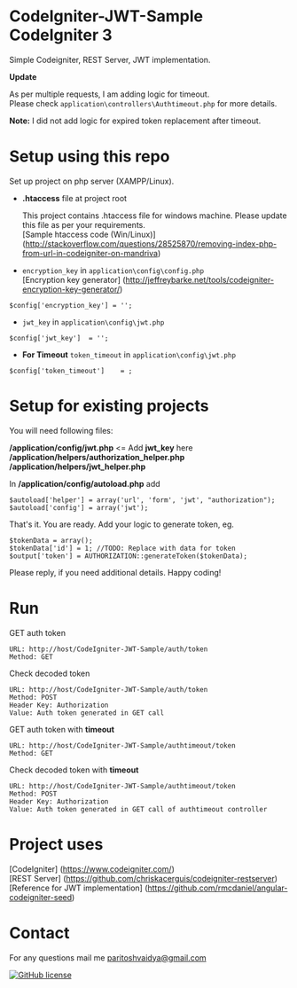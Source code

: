 # CodeIgniter-JWT-Sample CodeIgniter 3

Simple Codeigniter, REST Server, JWT implementation.

**Update**

As per multiple requests, I am adding logic for timeout.  
Please check ```application\controllers\Authtimeout.php``` for more details.

**Note:** I did not add logic for expired token replacement after timeout.


Setup using this repo
=====


Set up project on php server (XAMPP/Linux). 

* **.htaccess** file at project root

    This project contains .htaccess file for windows machine. Please update this file as per your requirements.  
[Sample htaccess code (Win/Linux)] (http://stackoverflow.com/questions/28525870/removing-index-php-from-url-in-codeigniter-on-mandriva)  
* `encryption_key` in `application\config\config.php`  
[Encryption key generator] (http://jeffreybarke.net/tools/codeigniter-encryption-key-generator/)  
```
$config['encryption_key'] = '';
```  

* `jwt_key` in `application\config\jwt.php`

```
$config['jwt_key']	= '';
```

* **For Timeout** `token_timeout` in `application\config\jwt.php`

```
$config['token_timeout']	= ;
```


Setup for existing projects
=====


You will need following files:

**/application/config/jwt.php** <= Add **jwt_key** here
**/application/helpers/authorization_helper.php
/application/helpers/jwt_helper.php**

In **/application/config/autoload.php** add 
```
$autoload['helper'] = array('url', 'form', 'jwt', "authorization");
$autoload['config'] = array('jwt');
```

That's it. You are ready. Add your logic to generate token, eg.

```
$tokenData = array();
$tokenData['id'] = 1; //TODO: Replace with data for token
$output['token'] = AUTHORIZATION::generateToken($tokenData);
```

Please reply, if you need additional details. Happy coding!


Run
=====

GET auth token

    URL: http://host/CodeIgniter-JWT-Sample/auth/token
    Method: GET

Check decoded token

    URL: http://host/CodeIgniter-JWT-Sample/auth/token
    Method: POST
    Header Key: Authorization
    Value: Auth token generated in GET call
    
GET auth token with **timeout**

    URL: http://host/CodeIgniter-JWT-Sample/authtimeout/token
    Method: GET

Check decoded token with **timeout**

    URL: http://host/CodeIgniter-JWT-Sample/authtimeout/token
    Method: POST
    Header Key: Authorization
    Value: Auth token generated in GET call of authtimeout controller

Project uses 
=======
[CodeIgniter] (https://www.codeigniter.com/)  
[REST Server] (https://github.com/chriskacerguis/codeigniter-restserver)  
[Reference for JWT implementation] (https://github.com/rmcdaniel/angular-codeigniter-seed)

Contact
=====
For any questions mail me paritoshvaidya@gmail.com
  
  
[![GitHub license](https://img.shields.io/badge/license-MIT-blue.svg?style=flat-square)](https://github.com/ParitoshVaidya/CodeIgniter-JWT-Sample/blob/master/license.txt)
